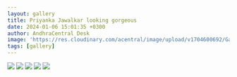 ```yaml
---
layout: gallery
title: Priyanka Jawalkar looking gorgeous
date: 2024-01-06 15:01:35 +0300
author: AndhraCentral Desk
image: 'https://res.cloudinary.com/acentral/image/upload/v1704600692/Galleries/FfmNvCHaAAEdFmX_homxad.jpg'
tags: [gallery]
---
```

<div class="gallery-box">
  <div class="gallery">
    <img src="https://res.cloudinary.com/acentral/image/upload/v1704600692/Galleries/FfmNvCHaAAEdFmX_homxad.jpg" loading="lazy">
    <img src="https://res.cloudinary.com/acentral/image/upload/v1704600711/Galleries/Fa2X1pQagAAY5n7_aqwnth.jpg" loading="lazy">
    <img src="https://res.cloudinary.com/acentral/image/upload/v1704600707/Galleries/FkAaeNzaYAAOfX7_bigkda.jpg" loading="lazy">
    <img src="https://res.cloudinary.com/acentral/image/upload/v1704600703/Galleries/FkAafbVaMAAOeTd_awfraz.jpg" loading="lazy">
    <img src="https://res.cloudinary.com/acentral/image/upload/v1704600698/Galleries/FjIpl9MakAAcduu_itygu2.jpg" loading="lazy">
  </div>
</div>
